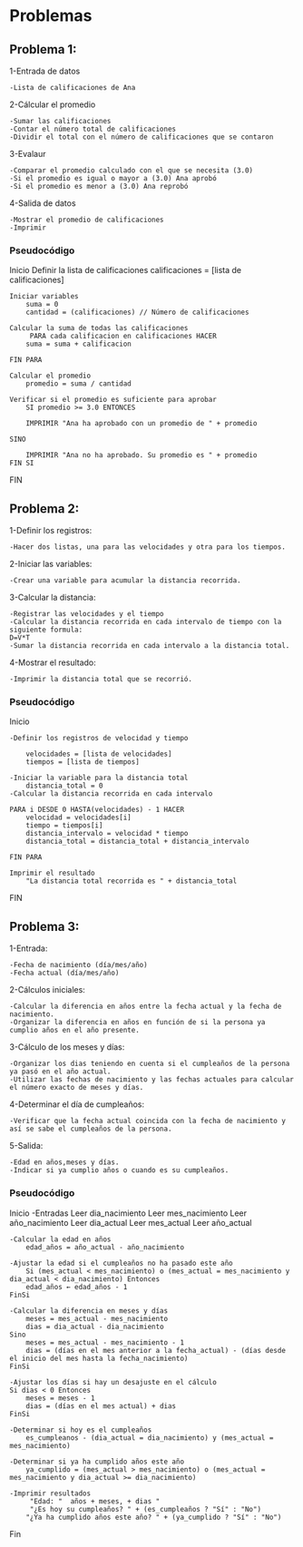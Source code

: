 # Problemas
## Problema 1:
1-Entrada de datos

    -Lista de calificaciones de Ana 

2-Cálcular el promedio

    -Sumar las calificaciones
    -Contar el número total de calificaciones 
    -Dividir el total con el número de calificaciones que se contaron

3-Evalaur 

    -Comparar el promedio calculado con el que se necesita (3.0)
    -Si el promedio es igual o mayor a (3.0) Ana aprobó
    -Si el promedio es menor a (3.0) Ana reprobó

4-Salida de datos

    -Mostrar el promedio de calificaciones
    -Imprimir 

### Pseudocódigo

Inicio
    Definir la lista de calificaciones
        calificaciones = [lista de calificaciones]

    Iniciar variables
        suma = 0
        cantidad = (calificaciones) // Número de calificaciones

    Calcular la suma de todas las calificaciones
         PARA cada calificacion en calificaciones HACER
        suma = suma + calificacion

    FIN PARA

    Calcular el promedio
        promedio = suma / cantidad

    Verificar si el promedio es suficiente para aprobar
        SI promedio >= 3.0 ENTONCES
        
        IMPRIMIR "Ana ha aprobado con un promedio de " + promedio

    SINO

        IMPRIMIR "Ana no ha aprobado. Su promedio es " + promedio
    FIN SI

FIN

## Problema 2:
1-Definir los registros:

    -Hacer dos listas, una para las velocidades y otra para los tiempos.

2-Iniciar las variables:

    -Crear una variable para acumular la distancia recorrida.

3-Calcular la distancia:

    -Registrar las velocidades y el tiempo
    -Calcular la distancia recorrida en cada intervalo de tiempo con la siguiente formula:
    D=V*T
    -Sumar la distancia recorrida en cada intervalo a la distancia total.

4-Mostrar el resultado:

    -Imprimir la distancia total que se recorrió.

### Pseudocódigo

Inicio

    -Definir los registros de velocidad y tiempo

        velocidades = [lista de velocidades]
        tiempos = [lista de tiempos]

    -Iniciar la variable para la distancia total
        distancia_total = 0
    -Calcular la distancia recorrida en cada intervalo

    PARA i DESDE 0 HASTA(velocidades) - 1 HACER
        velocidad = velocidades[i]
        tiempo = tiempos[i]
        distancia_intervalo = velocidad * tiempo
        distancia_total = distancia_total + distancia_intervalo

    FIN PARA

    Imprimir el resultado
        "La distancia total recorrida es " + distancia_total
        
FIN

## Problema 3: 

1-Entrada: 

    -Fecha de nacimiento (día/mes/año)
    -Fecha actual (día/mes/año)

2-Cálculos iniciales:

    -Calcular la diferencia en años entre la fecha actual y la fecha de nacimiento.
    -Organizar la diferencia en años en función de si la persona ya cumplio años en el año presente.

3-Cálculo de los meses y días:

    -Organizar los dias teniendo en cuenta si el cumpleaños de la persona ya pasó en el año actual.
    -Utilizar las fechas de nacimiento y las fechas actuales para calcular el número exacto de meses y días.

4-Determinar el día de cumpleaños:

    -Verificar que la fecha actual coincida con la fecha de nacimiento y así se sabe el cumpleaños de la persona.

5-Salida:

    -Edad en años,meses y días.
    -Indicar si ya cumplio años o cuando es su cumpleaños.

### Pseudocódigo

Inicio
    -Entradas
        Leer dia_nacimiento
        Leer mes_nacimiento
        Leer año_nacimiento
        Leer dia_actual
        Leer mes_actual
        Leer año_actual

    -Calcular la edad en años
        edad_años = año_actual - año_nacimiento

    -Ajustar la edad si el cumpleaños no ha pasado este año 
        Si (mes_actual < mes_nacimiento) o (mes_actual = mes_nacimiento y dia_actual < dia_nacimiento) Entonces
        edad_años ← edad_años - 1
    FinSi

    -Calcular la diferencia en meses y días
        meses = mes_actual - mes_nacimiento
        dias = dia_actual - dia_nacimiento
    Sino
        meses = mes_actual - mes_nacimiento - 1
        dias = (días en el mes anterior a la fecha_actual) - (días desde el inicio del mes hasta la fecha_nacimiento)
    FinSi

    -Ajustar los días si hay un desajuste en el cálculo
    Si dias < 0 Entonces
        meses = meses - 1
        dias = (días en el mes actual) + dias
    FinSi

    -Determinar si hoy es el cumpleaños
        es_cumpleanos - (dia_actual = dia_nacimiento) y (mes_actual = mes_nacimiento)

    -Determinar si ya ha cumplido años este año
        ya_cumplido = (mes_actual > mes_nacimiento) o (mes_actual = mes_nacimiento y dia_actual >= dia_nacimiento)

    -Imprimir resultados
         "Edad: "  años + meses, + dias "
         "¿Es hoy su cumpleaños? " + (es_cumpleaños ? "Sí" : "No")
        "¿Ya ha cumplido años este año? " + (ya_cumplido ? "Sí" : "No")
Fin



